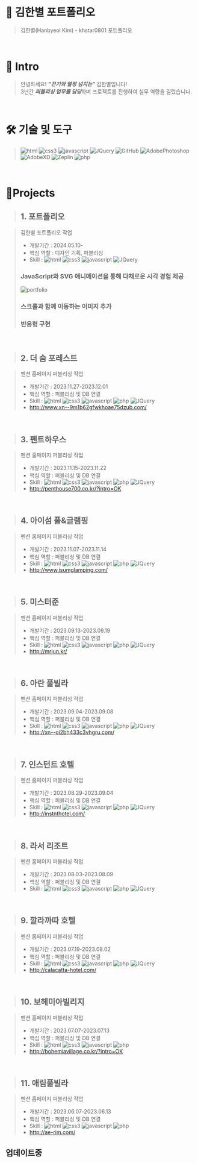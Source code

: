 # 📜 김한별 포트폴리오

> 김한별(Hanbyeol Kim) - khstar0801 포트폴리오

<br />

# 👋 Intro

> 안녕하세요! ***"끈기와 열정 넘치는"*** 김한별입니다!  
> 3년간 ***퍼블리싱 업무를 담당***하며 프로젝트를 진행하여 실무 역량을 길렀습니다.

<br />

# 🛠 기술 및 도구
> ![html](https://img.shields.io/badge/html-53C1DE?style=flat-square&logo=html&logoColor=white) ![css3](https://img.shields.io/badge/css3-DB7C85?style=flat-square&logo=css3&logoColor=white) ![javascript](https://img.shields.io/badge/javascript-%23039BE5.svg?style=flat-square&logo=javascript) ![JQuery](https://img.shields.io/badge/JQuery-463dff?style=flat-square&logo=JQuery&logoColor=white)
![GitHub](https://img.shields.io/badge/Github-%23121011.svg?style=flat-square&logo=github&logoColor=white) ![AdobePhotoshop](https://img.shields.io/badge/AdobePhotoshop-4c8de5.svg?style=flat-square&logo=AdobePhotoshop&logoColor=white) ![AdobeXD](https://img.shields.io/badge/AdobeXD-872262.svg?style=flat-square&logo=AdobeXD&logoColor=white) ![Zeplin](https://img.shields.io/badge/Zeplin-e5a64c.svg?style=flat-square&logo=Zeplin&logoColor=white) ![php](https://img.shields.io/badge/php-9896c8?style=flat-square&logo=php&logoColor=white)

<br />

# 📝Projects

> ## 1. 포트폴리오

> 김한별 포트폴리오 작업 
>
> 
> - 개발기간 : 2024.05.10-
> - 핵심 역할 : 디자인 기획, 퍼블리싱
> - Skill : ![html](https://img.shields.io/badge/html-53C1DE?style=flat-square&logo=html&logoColor=white) ![css3](https://img.shields.io/badge/css3-DB7C85?style=flat-square&logo=css3&logoColor=white) ![javascript](https://img.shields.io/badge/javascript-%23039BE5.svg?style=flat-square&logo=javascript) ![JQuery](https://img.shields.io/badge/JQuery-463dff?style=flat-square&logo=JQuery&logoColor=white)
> 
> ### JavaScript와 SVG 애니메이션을 통해 다채로운 시각 경험 제공
> ![portfolio](https://github.com/khstar0801/portfolio/assets/169116738/7dc13776-ac2c-4391-b2ed-6e6ec42115eb)
> 
> ### 스크롤과 함께 이동하는 이미지 추가
> 
>
> ### 반응형 구현
> 


<br />

> ## 2. 더 숨 포레스트

> 펜션 홈페이지 퍼블리싱 작업 
>
> - 개발기간 : 2023.11.27-2023.12.01
> - 핵심 역할 : 퍼블리싱 및 DB 연결 
> - Skill : ![html](https://img.shields.io/badge/html-53C1DE?style=flat-square&logo=html&logoColor=white) ![css3](https://img.shields.io/badge/css3-DB7C85?style=flat-square&logo=css3&logoColor=white) ![javascript](https://img.shields.io/badge/javascript-%23039BE5.svg?style=flat-square&logo=javascript) ![php](https://img.shields.io/badge/php-9896c8?style=flat-square&logo=php&logoColor=white) ![JQuery](https://img.shields.io/badge/JQuery-463dff?style=flat-square&logo=JQuery&logoColor=white)
> - http://www.xn--9m1b62gfwkhoae75dzub.com/

<br />

> ## 3. 펜트하우스

> 펜션 홈페이지 퍼블리싱 작업 
>
> - 개발기간 : 2023.11.15-2023.11.22
> - 핵심 역할 : 퍼블리싱 및 DB 연결 
> - Skill : ![html](https://img.shields.io/badge/html-53C1DE?style=flat-square&logo=html&logoColor=white) ![css3](https://img.shields.io/badge/css3-DB7C85?style=flat-square&logo=css3&logoColor=white) ![javascript](https://img.shields.io/badge/javascript-%23039BE5.svg?style=flat-square&logo=javascript) ![php](https://img.shields.io/badge/php-9896c8?style=flat-square&logo=php&logoColor=white) ![JQuery](https://img.shields.io/badge/JQuery-463dff?style=flat-square&logo=JQuery&logoColor=white)
> - http://penthouse700.co.kr/?intro=OK

<br />

> ## 4. 아이섬 풀&글램핑

> 펜션 홈페이지 퍼블리싱 작업 
>
> - 개발기간 : 2023.11.07-2023.11.14
> - 핵심 역할 : 퍼블리싱 및 DB 연결 
> - Skill : ![html](https://img.shields.io/badge/html-53C1DE?style=flat-square&logo=html&logoColor=white) ![css3](https://img.shields.io/badge/css3-DB7C85?style=flat-square&logo=css3&logoColor=white) ![javascript](https://img.shields.io/badge/javascript-%23039BE5.svg?style=flat-square&logo=javascript) ![php](https://img.shields.io/badge/php-9896c8?style=flat-square&logo=php&logoColor=white) ![JQuery](https://img.shields.io/badge/JQuery-463dff?style=flat-square&logo=JQuery&logoColor=white)
> - http://www.isumglamping.com/

<br />

> ## 5. 미스터준 

> 펜션 홈페이지 퍼블리싱 작업 
>
> - 개발기간 : 2023.09.13-2023.09.19
> - 핵심 역할 : 퍼블리싱 및 DB 연결 
> - Skill : ![html](https://img.shields.io/badge/html-53C1DE?style=flat-square&logo=html&logoColor=white) ![css3](https://img.shields.io/badge/css3-DB7C85?style=flat-square&logo=css3&logoColor=white) ![javascript](https://img.shields.io/badge/javascript-%23039BE5.svg?style=flat-square&logo=javascript) ![php](https://img.shields.io/badge/php-9896c8?style=flat-square&logo=php&logoColor=white) ![JQuery](https://img.shields.io/badge/JQuery-463dff?style=flat-square&logo=JQuery&logoColor=white)
> - http://mrjun.kr/
 
<br />

> ## 6. 아란 풀빌라 

> 펜션 홈페이지 퍼블리싱 작업 
>
> - 개발기간 : 2023.09.04-2023.09.08
> - 핵심 역할 : 퍼블리싱 및 DB 연결 
> - Skill : ![html](https://img.shields.io/badge/html-53C1DE?style=flat-square&logo=html&logoColor=white) ![css3](https://img.shields.io/badge/css3-DB7C85?style=flat-square&logo=css3&logoColor=white) ![javascript](https://img.shields.io/badge/javascript-%23039BE5.svg?style=flat-square&logo=javascript) ![php](https://img.shields.io/badge/php-9896c8?style=flat-square&logo=php&logoColor=white) ![JQuery](https://img.shields.io/badge/JQuery-463dff?style=flat-square&logo=JQuery&logoColor=white)
> - http://xn--oi2bh433c3vhgru.com/

<br />

> ## 7. 인스턴트 호텔 

> 펜션 홈페이지 퍼블리싱 작업 
>
> - 개발기간 : 2023.08.29-2023.09.04
> - 핵심 역할 : 퍼블리싱 및 DB 연결 
> - Skill : ![html](https://img.shields.io/badge/html-53C1DE?style=flat-square&logo=html&logoColor=white) ![css3](https://img.shields.io/badge/css3-DB7C85?style=flat-square&logo=css3&logoColor=white) ![javascript](https://img.shields.io/badge/javascript-%23039BE5.svg?style=flat-square&logo=javascript) ![php](https://img.shields.io/badge/php-9896c8?style=flat-square&logo=php&logoColor=white) ![JQuery](https://img.shields.io/badge/JQuery-463dff?style=flat-square&logo=JQuery&logoColor=white)
> - http://instnthotel.com/

<br />

> ## 8. 라서 리조트

> 펜션 홈페이지 퍼블리싱 작업 
>
> - 개발기간 : 2023.08.03-2023.08.09
> - 핵심 역할 : 퍼블리싱 및 DB 연결 
> - Skill : ![html](https://img.shields.io/badge/html-53C1DE?style=flat-square&logo=html&logoColor=white) ![css3](https://img.shields.io/badge/css3-DB7C85?style=flat-square&logo=css3&logoColor=white) ![javascript](https://img.shields.io/badge/javascript-%23039BE5.svg?style=flat-square&logo=javascript) ![php](https://img.shields.io/badge/php-9896c8?style=flat-square&logo=php&logoColor=white) ![JQuery](https://img.shields.io/badge/JQuery-463dff?style=flat-square&logo=JQuery&logoColor=white)

<br />

> ## 9. 깔라까따 호텔

> 펜션 홈페이지 퍼블리싱 작업 
>
> - 개발기간 : 2023.07.19-2023.08.02
> - 핵심 역할 : 퍼블리싱 및 DB 연결 
> - Skill : ![html](https://img.shields.io/badge/html-53C1DE?style=flat-square&logo=html&logoColor=white) ![css3](https://img.shields.io/badge/css3-DB7C85?style=flat-square&logo=css3&logoColor=white) ![javascript](https://img.shields.io/badge/javascript-%23039BE5.svg?style=flat-square&logo=javascript) ![php](https://img.shields.io/badge/php-9896c8?style=flat-square&logo=php&logoColor=white) ![JQuery](https://img.shields.io/badge/JQuery-463dff?style=flat-square&logo=JQuery&logoColor=white)
> - http://calacatta-hotel.com/

<br />

> ## 10. 보헤미아빌리지

> 펜션 홈페이지 퍼블리싱 작업 
>
> - 개발기간 : 2023.07.07-2023.07.13
> - 핵심 역할 : 퍼블리싱 및 DB 연결 
> - Skill : ![html](https://img.shields.io/badge/html-53C1DE?style=flat-square&logo=html&logoColor=white) ![css3](https://img.shields.io/badge/css3-DB7C85?style=flat-square&logo=css3&logoColor=white) ![javascript](https://img.shields.io/badge/javascript-%23039BE5.svg?style=flat-square&logo=javascript) ![php](https://img.shields.io/badge/php-9896c8?style=flat-square&logo=php&logoColor=white)
> - http://bohemiavillage.co.kr/?intro=OK

<br />

> ## 11. 애림풀빌라

> 펜션 홈페이지 퍼블리싱 작업 
>
> - 개발기간 : 2023.06.07-2023.06.13
> - 핵심 역할 : 퍼블리싱 및 DB 연결 
> - Skill : ![html](https://img.shields.io/badge/html-53C1DE?style=flat-square&logo=html&logoColor=white) ![css3](https://img.shields.io/badge/css3-DB7C85?style=flat-square&logo=css3&logoColor=white) ![javascript](https://img.shields.io/badge/javascript-%23039BE5.svg?style=flat-square&logo=javascript) ![php](https://img.shields.io/badge/php-9896c8?style=flat-square&logo=php&logoColor=white)
> - http://ae-rim.com/

## 업데이트중
